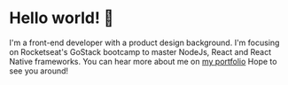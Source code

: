 # Hello world! 👋

I'm a front-end developer with a product design background. I'm focusing on Rocketseat's GoStack bootcamp to master NodeJs, React and React Native frameworks.
You can hear more about me on [my portfolio](https://alansiqueira.com)
Hope to see you around!

<!--
**alansiq/alansiq** is a ✨ _special_ ✨ repository because its `README.md` (this file) appears on your GitHub profile.

Here are some ideas to get you started:

- 🔭 I’m currently working on ...
- 🌱 I’m currently learning ...
- 👯 I’m looking to collaborate on ...
- 🤔 I’m looking for help with ...
- 💬 Ask me about ...
- 📫 How to reach me: ...
- 😄 Pronouns: ...
- ⚡ Fun fact: ...
-->
